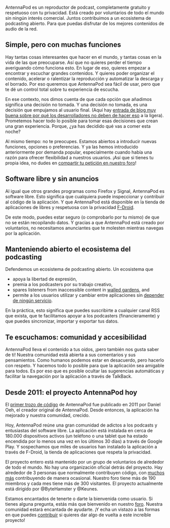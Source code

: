AntennaPod es un reproductor de podcast, completamente gratuito y respetuoso con
tu privacidad. Está creado por voluntarios de todo el mundo sin ningún interés
comercial. Juntos contribuimos a un ecosistema de podcasting abierto. Para que
puedas disfrutar de los mejores contenidos de audio de la red.

## Simple, pero con muchas funciones

Hay tantas cosas interesantes que hacer en el mundo, y tantas cosas en la vida de
las que preocuparse. Así que no quieres perder el tiempo averiguando cómo
funciona esto. En lugar de eso, quieres empezar a encontrar y escuchar grandes
contenidos. Y quieres poder organizar el contenido, acelerar o ralentizar la
reproducción y automatizar la descarga y el borrado. Por eso queremos que
AntennaPod sea fácil de usar, pero que te dé un control total sobre tu
experiencia de escucha.

En ese contexto, nos dimos cuenta de que cada opción que añadimos significa una
decisión no tomada. Y una decisión no tomada, es una decisión que empujamos al
usuario final. (Aquí hay [entrada de blog muy buena sobre por qué los
desarrolladores no deben de hacer
eso](http://neugierig.org/software/blog/2018/07/options.html) a la ligera).
Prometemos hacer todo lo posible para tomar esas decisiones que crean una gran
experiencia. Porque, ¿ya has decidido qué vas a comer esta noche?

Al mismo tiempo: no te preocupes. Estamos abiertos a introducir nuevas funciones,
opciones o preferencias. Y ya las hemos introducido anteriormente por demanda
popular, especialmente cuando había una razón para ofrecer flexibilidad a
nuestros usuarios. ¡Así que si tienes tu propia idea, no dudes en [compartir tu
petición en nuestro foro](https://forum.antennapod.org/c/feature-request)!

## Software libre y sin anuncios

Al igual que otros grandes programas como Firefox y Signal, AntennaPod es
software libre. Esto significa que cualquiera puede inspeccionar y contribuir al
código de la aplicación. Y que AntennaPod está disponible en la tienda de
aplicaciones de libres y respetuosa con la privacidad
[F-Droid](https://www.f-droid.org/packages/de.danoeh.antennapod/).

De este modo, puedes estar seguro (o comprobarlo por tu mismo) de que no se están
recopilando datos. Y gracias a que AntennaPod está creado por voluntarios, no
necesitamos anunciantes que te molesten mientras navegas por la aplicación.

## Manteniendo abierto el ecosistema del podcasting

Defendemos un ecosistema de podcasting abierto. Un ecosistema que

* apoya la libertad de expresión,
* premia a los podcasters por su trabajo creativo,
* spares listeners from inaccessible content in [walled
gardens](https://en.wikipedia.org/wiki/Closed_platform), and
* permite a los usuarios utilizar y cambiar entre aplicaciones sin [depender de
ningún servicio](https://en.wikipedia.org/wiki/Vendor_lock-in).

En la práctica, esto significa que puedes suscribirte a cualquier canal RSS que
exista, que te facilitamos apoyar a los podcasters (financieramente) y que
puedes sincronizar, importar y exportar tus datos.

## Te escuchamos: comunidad y accesibilidad

AntennaPod lleva el contenido a tus oídos, ¡pero también nos gusta saber de ti!
Nuestra comunidad está abierta a sus comentarios y sus pensamientos. Como
humanos podemos estar en desacuerdo, pero hacerlo con respeto. Y hacemos todo lo
posible para que la aplicación sea amigable para todos. Es por eso que es
posible ocultar las sugerencias automáticas y facilitar la navegación por la
aplicación a través de TalkBack.

## Desde 2011: el proyecto AntennaPod hoy

El [primer trozo de
código](https://github.com/AntennaPod/AntennaPod/commit/c9283f09dced6f156e13675ef4c13ebeb20cb9e5)
de AntennaPod fue publicado en 2011 por Daniel Oeh, el creador original de
AntennaPod. Desde entonces, la aplicación ha mejorado y nuestra comunidad,
crecido.

Hoy, AntennaPod reúne una gran comunidad de adictos a los podcasts y entusiastas
del software libre. La aplicación está instalada en cerca de 180.000
dispositivos activos (un teléfono o una tablet que ha estado encendida por lo
menos una vez en los últimos 30 días) a través de Google Play. Y sospechamos que
miles de usuarios han instalado la aplicación a través de F-Droid, la tienda de
aplicaciones que respeta la privacidad.

El proyecto entero está mantenido por un grupo de voluntarios de alrededor de
todo el mundo. No hay una organización oficial detrás del proyecto. Hay
alrededor de 3 personas que normalmente contribuyen código, con [muchos
más](https://github.com/AntennaPod/AntennaPod/graphs/contributors) contribuyendo
de manera ocasional. Nuestro foro tiene más de 190 miembros y cada mes tiene más
de 300 visitantes. El proyecto actualmente está dirigido por @ByteHamster y
@Keunes.

Estamos encantados de tenerte o darte la bienvenida como usuario. Si tienes
alguna pregunta, estás más que bienvenido en nuestro
[foro](https://forum.antennapod.org). Nuestra comunidad estará encantada de
ayudarte. ¡Y echa un vistazo a las formas en que puedes
[contribuir](/contribute/) si quieres dar algo de vuelta a este increíble
proyecto!

